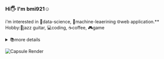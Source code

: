 ### Hi🖐️ I'm bmi921☺️ 
i'm interested in 🧪data-science, 🤖machine-leaerining 🌐web application.**  
Hobby:🎸jazz guitar, 💻coding, ☕coffee, 🎮game
<details><summary>📚more details</summary>
  
✅ *2020/03～2025/03* **Ibaraki National College of Technology** (computer science)  
⬛ *2025/04～* **Tokyo University of Marine Science and Technology** (logistics engineering)  
⬛ *2025/08* internship OPTiM




</details>


![Capsule Render](https://capsule-render.vercel.app/api?type=waving&height=100&color=gradient&text=🏄&descAlign=50&descAlignY=50&fontAlign=50&fontAlignY=50&textBg=false&section=footer&reversal=true&fontSize=0&animation=twinkling&rotate=30&strokeWidth=1)
